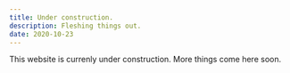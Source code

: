 ```yaml
---
title: Under construction.
description: Fleshing things out.
date: 2020-10-23
---
```


This website is currenly under construction. More things come here soon.
